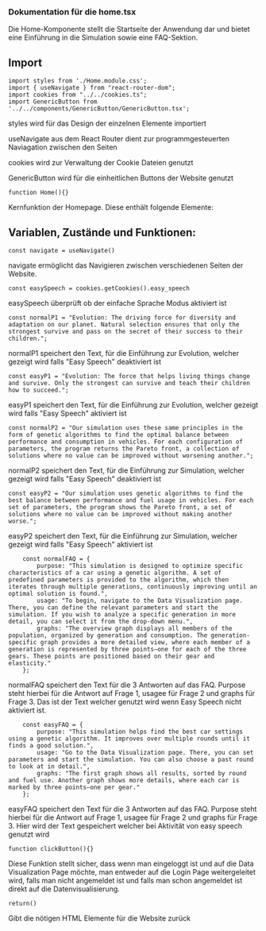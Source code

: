 ### Dokumentation für die home.tsx

Die Home-Komponente stellt die Startseite der Anwendung dar und bietet eine Einführung
in die Simulation sowie eine FAQ-Sektion.

## Import

```
import styles from './Home.module.css';
import { useNavigate } from "react-router-dom";
import cookies from "../../cookies.ts";
import GenericButton from '../../components/GenericButton/GenericButton.tsx';
```

styles wird für das Design der einzelnen Elemente importiert

useNavigate aus dem React Router dient zur programmgesteuerten Naviagation zwischen den Seiten

cookies wird zur Verwaltung der Cookie Dateien genutzt

GenericButton wird für die einheitlichen Buttons der Website genutzt


```
function Home(){}
```

Kernfunktion der Homepage.
Diese enthält folgende Elemente:

## Variablen, Zustände und Funktionen:

```
const navigate = useNavigate()
```

navigate ermöglicht das Navigieren zwischen verschiedenen Seiten der Website.

```
const easySpeech = cookies.getCookies().easy_speech
```
easySpeech überprüft ob der einfache Sprache Modus aktiviert ist

```
const normalP1 = "Evolution: The driving force for diversity and adaptation on our planet. Natural selection ensures that only the strongest survive and pass on the secret of their success to their children.";
```
normalP1 speichert den Text, für die Einführung zur Evolution, welcher gezeigt wird falls "Easy Speech" deaktiviert ist

```
const easyP1 = "Evolution: The force that helps living things change and survive. Only the strongest can survive and teach their children how to succeed.";
```

easyP1 speichert den Text, für die Einführung zur Evolution, welcher gezeigt wird falls "Easy Speech" aktiviert ist
```
const normalP2 = "Our simulation uses these same principles in the form of genetic algorithms to find the optimal balance between performance and consumption in vehicles. For each configuration of parameters, the program returns the Pareto front, a collection of solutions where no value can be improved without worsening another.";
```
normalP2 speichert den Text, für die Einführung zur Simulation, welcher gezeigt wird falls "Easy Speech" deaktiviert ist

```
const easyP2 = "Our simulation uses genetic algorithms to find the best balance between performance and fuel usage in vehicles. For each set of parameters, the program shows the Pareto front, a set of solutions where no value can be improved without making another worse.";
```
easyP2 speichert den Text, für die Einführung zur Simulation, welcher gezeigt wird falls "Easy Speech" aktiviert ist

```
    const normalFAQ = {
        purpose: "This simulation is designed to optimize specific characteristics of a car using a genetic algorithm. A set of predefined parameters is provided to the algorithm, which then iterates through multiple generations, continuously improving until an optimal solution is found.",
        usage: "To begin, navigate to the Data Visualization page. There, you can define the relevant parameters and start the simulation. If you wish to analyze a specific generation in more detail, you can select it from the drop-down menu.",
        graphs: "The overview graph displays all members of the population, organized by generation and consumption. The generation-specific graph provides a more detailed view, where each member of a generation is represented by three points—one for each of the three gears. These points are positioned based on their gear and elasticity."
    };
```
normalFAQ speichert den Text für die 3 Antworten auf das FAQ. Purpose steht hierbei für die Antwort auf Frage 1, usagee für Frage 2 und graphs für Frage 3.
Das ist der Text welcher genutzt wird wenn Easy Speech nicht aktiviert ist.

```
    const easyFAQ = {
        purpose: "This simulation helps find the best car settings using a genetic algorithm. It improves over multiple rounds until it finds a good solution.",
        usage: "Go to the Data Visualization page. There, you can set parameters and start the simulation. You can also choose a past round to look at in detail.",
        graphs: "The first graph shows all results, sorted by round and fuel use. Another graph shows more details, where each car is marked by three points—one per gear."
    };
```
easyFAQ speichert den Text für die 3 Antworten auf das FAQ. Purpose steht hierbei für die Antwort auf Frage 1, usagee für Frage 2 und graphs für Frage 3.
Hier wird der Text gespeichert welcher bei Aktivität von easy speech genutzt wird

```
function clickButton(){}
```
Diese Funktion stellt sicher, dass wenn man eingeloggt ist und auf die Data Visualization Page möchte, man entweder
auf die Login Page weitergeleitet wird, falls man nicht angemeldet ist und falls man schon angemeldet ist
direkt auf die Datenvisualisierung.

```
return()
```
Gibt die nötigen HTML Elemente für die Website zurück







